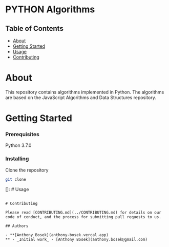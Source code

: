 # PYTHON Algorithms

## Table of Contents

- [About](#about)
- [Getting Started](#getting_started)
- [Usage](#usage)
- [Contributing](../CONTRIBUTING.md)

# About

This repository contains algorithms implemented in Python. The algorithms are based on the JavaScript Algorithms and Data Structures repository.

# Getting Started

### Prerequisites

Python 3.7.0

### Installing

Clone the repository

```bash
git clone
```

[]: # Usage

##

    # Contributing

    Please read [CONTRIBUTING.md](../CONTRIBUTING.md) for details on our code of conduct, and the process for submitting pull requests to us.

    ## Authors

    - **[Anthony Bosek](anthony-bosek.vercal.app)
    ** - _Initial work_ - [Anthony Bosek](anthony.bosek@gmail.com)
